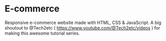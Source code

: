 # E-commerce
Responsive e-commerce website made with HTML, CSS & JavaScript. A big shoutout to @Tech2etc ( https://www.youtube.com/@Tech2etc/videos ) for making this awesome tutorial series. 
